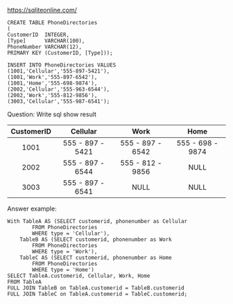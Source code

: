 https://sqliteonline.com/
```
CREATE TABLE PhoneDirectories
(
CustomerID  INTEGER,
[Type]      VARCHAR(100),
PhoneNumber VARCHAR(12),
PRIMARY KEY (CustomerID, [Type]));

INSERT INTO PhoneDirectories VALUES
(1001,'Cellular','555-897-5421'),
(1001,'Work','555-897-6542'),
(1001,'Home','555-698-9874'),
(2002,'Cellular','555-963-6544'),
(2002,'Work','555-812-9856'),
(3003,'Cellular','555-987-6541');
```
Question: Write sql show result

| CustomerID    | Cellular           | Work              | Home
| :---:         | :---:              | :---:             | :---:       
| 1001          | 555 - 897 - 5421   | 555 - 897 - 6542  | 555 - 698 - 9874
| 2002          | 555 - 897 - 6544   | 555 - 812 - 9856  | NULL
| 3003          | 555 - 897 - 6541   | NULL              | NULL

Answer example:
```
With TableA AS (SELECT customerid, phonenumber as Cellular
		FROM PhoneDirectories
		WHERE type = 'Cellular'),
	TableB AS (SELECT customerid, phonenumber as Work
		FROM PhoneDirectories
		WHERE type = 'Work'),
	TableC AS (SELECT customerid, phonenumber as Home
		FROM PhoneDirectories
		WHERE type = 'Home')
SELECT TableA.customerid, Cellular, Work, Home 
FROM TableA
FULL JOIN TableB on TableA.customerid = TableB.customerid
FULL JOIN TableC on TableA.customerid = TableC.customerid;
```
